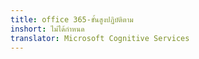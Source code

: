 ```yaml
---
title: office 365-ขั้นสูงปฏิบัติตาม
inshort: ไม่ได้กำหนด
translator: Microsoft Cognitive Services
---
```




